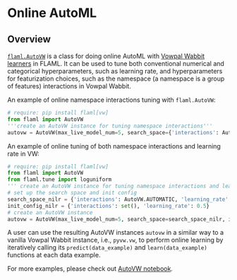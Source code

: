 # Online AutoML

## Overview

[`flaml.AutoVW`](../reference/onlineml/autovw) is a class for doing online AutoML with [Vowpal Wabbit learners](https://github.com/VowpalWabbit/vowpal_wabbit/tree/master/python) in FLAML. It can be used to tune both conventional numerical and categorical hyperparameters, such as learning rate, and hyperparameters for featurization choices, such as the namespace (a namespace is a group of features) interactions in Vowpal Wabbit.


An example of online namespace interactions tuning with `flaml.AutoVW`:

```python
# require: pip install flaml[vw]
from flaml import AutoVW
'''create an AutoVW instance for tuning namespace interactions'''
autovw = AutoVW(max_live_model_num=5, search_space={'interactions': AutoVW.AUTOMATIC})
```

An example of online tuning of both namespace interactions and learning rate in VW:

```python
# require: pip install flaml[vw]
from flaml import AutoVW
from flaml.tune import loguniform
''' create an AutoVW instance for tuning namespace interactions and learning rate'''
# set up the search space and init config
search_space_nilr = {'interactions': AutoVW.AUTOMATIC, 'learning_rate': loguniform(lower=2e-10, upper=1.0)}
init_config_nilr = {'interactions': set(), 'learning_rate': 0.5}
# create an AutoVW instance
autovw = AutoVW(max_live_model_num=5, search_space=search_space_nilr, init_config=init_config_nilr)
```

A user can use the resulting AutoVW instances `autovw` in a similar way to a vanilla Vowpal Wabbit instance, i.e., `pyvw.vw`, to perform online learning by iteratively calling its `predict(data_example)` and `learn(data_example)` functions at each data example.

For more examples, please check out
[AutoVW notebook](https://github.com/microsoft/FLAML/blob/main/notebook/autovw.ipynb).